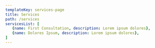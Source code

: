 ```yaml
---
templateKey: services-page
title: Services
path: /services
servicesList: [
   {name: First Consultation, description: Lorem ipsum dolores},
   {name: Dolores Ipsum, description: Lorem ipsum dolores},
]
---
```

